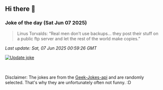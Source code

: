 ## Hi there 👋

### Joke of the day (Sat Jun 07 2025)
<!-- joke -->
>Linus Torvalds: “Real men don’t use backups... they post their stuff on a public ftp server and let the rest of the world make copies.”
<!-- /joke -->

*Last update: Sat, 07 Jun 2025 00:59:26 GMT*

[![Update joke](https://github.com/nclskfm/nclskfm/actions/workflows/joke.yml/badge.svg)](https://github.com/nclskfm/nclskfm/actions/workflows/joke.yml)

<br><br>
Disclaimer: The jokes are from the [Geek-Jokes-api](https://github.com/sameerkumar18/geek-joke-api) and are randomly selected. That's why they are unfortunately often not funny. :D
